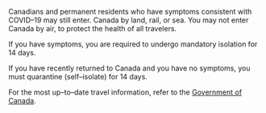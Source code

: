 Canadians and permanent residents who have symptoms consistent with COVID–19 may still enter. Canada by land, rail, or sea. You may not enter Canada by air, to protect the health of all travelers.

If you have symptoms, you are required to undergo mandatory isolation for 14 days. 

If you have recently returned to Canada and you have no symptoms, you must quarantine (self–isolate) for 14 days. 

For the most up–to–date travel information, refer to the [Government of Canada](https://www.canada.ca/en/public-health/services/diseases/2019-novel-coronavirus-infection/latest-travel-health-advice.html?topic=tilelink#domestic).
